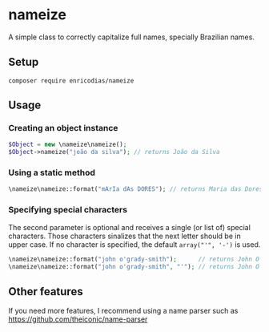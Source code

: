 # nameize

A simple class to correctly capitalize full names, specially Brazilian names.

## Setup

```
composer require enricodias/nameize
```

## Usage

### Creating an object instance

```php
$Object = new \nameize\nameize();
$Object->nameize("joão da silva"); // returns João da Silva
```

### Using a static method

```php
\nameize\nameize::format("mArIa dAs DORES"); // returns Maria das Dores
```

### Specifying special characters

The second parameter is optional and receives a single (or list of) special characters. Those characters sinalizes that the next letter should be in upper case. If no character is specified, the default ```array("'", '-')``` is used.

```php
\nameize\nameize::format("john o'grady-smith");      // returns John O'Grady-Smith
\nameize\nameize::format("john o'grady-smith", "'"); // returns John O'Grady-smith
```

## Other features

If you need more features, I recommend using a name parser such as https://github.com/theiconic/name-parser
